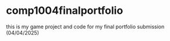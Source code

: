 # comp1004finalportfolio
this is my game project and code for my final portfolio submission (04/04/2025)

